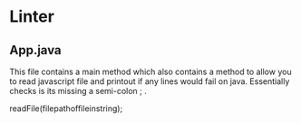 # Linter


## App.java

This file contains a main method which also contains a method to allow you to read javascript file and printout if any lines would fail on java. Essentially checks is its missing a semi-colon ; .  

readFile(filepathoffileinstring);

